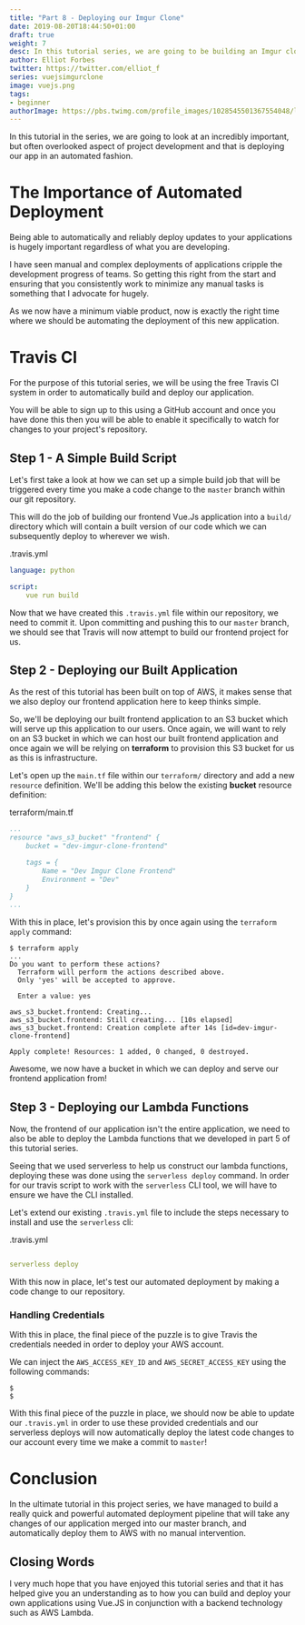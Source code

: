 ```yaml
---
title: "Part 8 - Deploying our Imgur Clone"
date: 2019-08-20T18:44:50+01:00
draft: true
weight: 7
desc: In this tutorial series, we are going to be building an Imgur clone using Lambda functions written using Node.JS and a frontend built using Vue.JS
author: Elliot Forbes
twitter: https://twitter.com/elliot_f
series: vuejsimgurclone
image: vuejs.png
tags:
- beginner
authorImage: https://pbs.twimg.com/profile_images/1028545501367554048/lzr43cQv_400x400.jpg
---
```


In this tutorial in the series, we are going to look at an incredibly important, but often overlooked aspect of project development and that is deploying our app in an automated fashion. 

# The Importance of Automated Deployment

Being able to automatically and reliably deploy updates to your applications is hugely important regardless of what you are developing. 

I have seen manual and complex deployments of applications cripple the development progress of teams. So getting this right from the start and ensuring that you consistently work to minimize any manual tasks is something that I advocate for hugely. 

As we now have a minimum viable product, now is exactly the right time where we should be automating the deployment of this new application.

# Travis CI

For the purpose of this tutorial series, we will be using the free Travis CI system in order to automatically build and deploy our application. 

You will be able to sign up to this using a GitHub account and once you have done this then you will be able to enable it specifically to watch for changes to your project's repository.

## Step 1 - A Simple Build Script

Let's first take a look at how we can set up a simple build job that will be triggered every time you make a code change to the `master` branch within our git repository. 

This will do the job of building our frontend Vue.Js application into a `build/` directory which will contain a built version of our code which we can subsequently deploy to wherever we wish.

<div class="filename"> .travis.yml </div>

```yml
language: python

script:
    vue run build
```

Now that we have created this `.travis.yml` file within our repository, we need to commit it. Upon committing and pushing this to our `master` branch, we should see that Travis will now attempt to build our frontend project for us.

## Step 2 - Deploying our Built Application

As the rest of this tutorial has been built on top of AWS, it makes sense that we also deploy our frontend application here to keep thinks simple. 

So, we'll be deploying our built frontend application to an S3 bucket which will serve up this application to our users. Once again, we will want to rely on an S3 bucket in which we can host our built frontend application and once again we will be relying on **terraform** to provision this S3 bucket for us as this is infrastructure.

Let's open up the `main.tf` file within our `terraform/` directory and add a new `resource` definition. We'll be adding this below the existing **bucket** resource definition:

<div class="filename"> terraform/main.tf </div>

```yml
...
resource "aws_s3_bucket" "frontend" {
    bucket = "dev-imgur-clone-frontend"

    tags = {
        Name = "Dev Imgur Clone Frontend"
        Environment = "Dev"
    }
}
...
```

With this in place, let's provision this by once again using the `terraform apply` command:

```output
$ terraform apply
...
Do you want to perform these actions?
  Terraform will perform the actions described above.
  Only 'yes' will be accepted to approve.

  Enter a value: yes

aws_s3_bucket.frontend: Creating...
aws_s3_bucket.frontend: Still creating... [10s elapsed]
aws_s3_bucket.frontend: Creation complete after 14s [id=dev-imgur-clone-frontend]

Apply complete! Resources: 1 added, 0 changed, 0 destroyed.
```

Awesome, we now have a bucket in which we can deploy and serve our frontend application from!

## Step 3 - Deploying our Lambda Functions

Now, the frontend of our application isn't the entire application, we need to also be able to deploy the Lambda functions that we developed in part 5 of this tutorial series.

Seeing that we used serverless to help us construct our lambda functions, deploying these was done using the `serverless deploy` command. In order for our travis script to work with the `serverless` CLI tool, we will have to ensure we have the CLI installed.

Let's extend our existing `.travis.yml` file to include the steps necessary to install and use the `serverless` cli:

<div class="filename"> .travis.yml </div>

```yml

serverless deploy

```

With this now in place, let's test our automated deployment by making a code change to our repository.

### Handling Credentials

With this in place, the final piece of the puzzle is to give Travis the credentials needed in order to deploy your AWS account.

We can inject the `AWS_ACCESS_KEY_ID` and `AWS_SECRET_ACCESS_KEY` using the following commands:

```output
$ 
$
```

With this final piece of the puzzle in place, we should now be able to update our `.travis.yml` in order to use these provided credentials and our serverless deploys will now automatically deploy the latest code changes to our account every time we make a commit to `master`!


# Conclusion

In the ultimate tutorial in this project series, we have managed to build a really quick and powerful automated deployment pipeline that will take any changes of our application merged into our master branch, and automatically deploy them to AWS with no manual intervention. 

## Closing Words

I very much hope that you have enjoyed this tutorial series and that it has helped give you an understanding as to how you can build and deploy your own applications using Vue.JS in conjunction with a backend technology such as AWS Lambda. 
